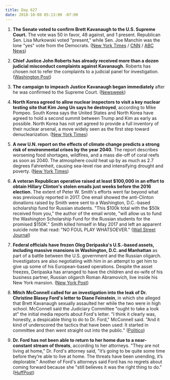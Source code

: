 ```yaml
---
title: Day 627
date: 2018-10-08 05:13:00 -07:00
---
```


1. **The Senate voted to confirm Brett Kavanaugh to the U.S. Supreme Court.** The vote was 50 in favor, 48 against, and 1 present. Republican Sen. Lisa Murkowski voted "present," while Sen. Joe Manchin was the lone "yes" vote from the Democrats. ([New York Times](https://www.nytimes.com/2018/10/06/us/politics/brett-kavanaugh-supreme-court.html) / [CNN](https://www.cnn.com/2018/10/06/politics/kavanaugh-final-confirmation-vote/index.html) / [ABC News](https://abcnews.go.com/Politics/kavanaugh-latest-confirmation-ahead-senate-vote-saturday/story?id=58316458))

2. **Chief Justice John Roberts has already received more than a dozen judicial misconduct complaints against Kavanaugh.** Roberts has chosen not to refer the complaints to a judicial panel for investigation. ([Washington Post](https://www.washingtonpost.com/politics/dc-circuit-sent-complaints-about-kavanaughs-testimony-to-chief-justice-roberts/2018/10/06/c7e7b526-c8d0-11e8-b1ed-1d2d65b86d0c_story.html?utm_term=.9ac2a29fbed3))

3. **The campaign to impeach Justice Kavanaugh began immediately** after he was confirmed to the Supreme Court. ([Newsweek](https://www.newsweek.com/impeach-kavanaugh-after-official-supreme-court-1156784))

4. **North Korea agreed to allow nuclear inspectors to visit a key nuclear testing site that Kim Jong Un says he destroyed**, according to Mike Pompeo. South Korea says the United States and North Korea have agreed to hold a second summit between Trump and Kim as early as possible. North Korea has not yet agreed to provide a full inventory of their nuclear arsenal, a move widely seen as the first step toward denuclearization. ([New York Times](https://www.nytimes.com/2018/10/07/world/asia/pompeo-north-korea-visit.html))

5. **A new U.N. report on the effects of climate change predicts a strong risk of environmental crises by the year 2040.** The report describes worsening food shortages, wildfires, and a mass die-off of coral reefs as soon as 2040. The atmosphere could heat up by as much as 2.7 degrees Fahrenheit, causing sea-level rise and intensifying drought and poverty. ([New York Times](https://www.nytimes.com/2018/10/07/climate/ipcc-climate-report-2040.html))

6. **A veteran Republican operative raised at least $100,000 in an effort to obtain Hillary Clinton's stolen emails just weeks before the 2016 election.** The extent of Peter W. Smith's efforts went far beyond what was previously reported in 2017. One email showed the anti-Clinton donations raised by Smith were sent to a Washington, D.C.-based scholarship fund for Russian students. "This $100k total with the $50k received from you," the author of the email wrote, "will allow us to fund the Washington Scholarship Fund for the Russian students for the promised $150K." Smith killed himself in May 2017 and left an apparent suicide note that read: "NO FOUL PLAY WHATSOEVER." ([Wall Street Journal](https://outline.com/7gcwAJ))

7. **Federal officials have frozen Oleg Deripaska's U.S.-based assets, including massive mansions in Washington, D.C. and Manhattan** as part of a battle between the U.S. government and the Russian oligarch. Investigators are also negotiating with him in an attempt to get him to give up some of his European-based operations. Despite the asset freezes, Deripaska has arranged to have the children and ex-wife of his business partner, Russian oligarch Roman Abramovich, live inside his New York mansion. ([New York Post](https://nypost.com/2018/10/08/feds-freeze-russian-oligarchs-assets-upper-east-side-mansion/))

8. **Mitch McConnell called for an investigation into the leak of Dr. Christine Blasey Ford's letter to Diane Feinstein**, in which she alleged that Brett Kavanaugh sexually assaulted her while the two were in high school. McConnell said the Judiciary Committee "ought to take a look at" the initial media reports about Ford's letter. "I think it clearly was, honestly, a despicable thing to do to Dr. Ford," McConnell said. "And it kind of underscored the tactics that have been used: It started in committee and then went straight out into the public." ([Politico](https://www.politico.com/story/2018/10/07/christine-blasey-ford-leak-investigation-880177))

9. **Dr. Ford has not been able to return to her home due to a near-constant stream of threats**, according to her attorneys. "They are not living at home," Dr. Ford's attorney said, "it’s going to be quite some time before they’re able to live at home. The threats have been unending, it’s deplorable." Another of Ford's attorneys said Ford has no regrets about coming forward because she "still believes it was the right thing to do." ([HuffPost](https://www.huffingtonpost.com/entry/christine-blasey-ford-home-unending-threats_us_5bbaa112e4b0876eda9f3317))
